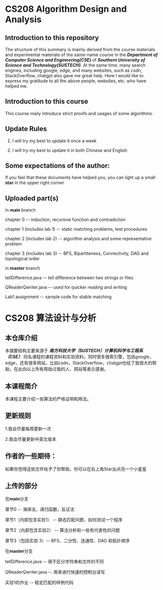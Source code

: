 # CS208 Algorithm Design and Analysis

## Introduction to this repository

The structure of this summary is mainly derived from the course materials and experimental materials of the same-name course in the ***Department of Computer Science and Engineering(CSE)*** of ***Southern University of Science and Technology(SUSTECH)***. At the same time, many search engines, including google, edge, and many websites, such as csdn, StackOverflow, chatgpt also gave me great help. Here I would like to express my gratitude to all the above people, websites, etc. who have helped me.

## Introduction to this course

This course maily introduce strict proofs and usages of some algorithms.

## Update Rules

1. I will try my best to update it once a week

2. I will try my best to update it in both Chinese and English

## Some expectations of the author:

If you feel that these documents have helped you, you can light up a small **star** in the upper right corner

## Uploaded part(s)

in **main** branch

chapter 0 -- induction, recursive function and contradiction

chapter 1 (includes lab 1) -- static matching problems, test procedures

chapter 2 (includes lab 2) -- algorithm analysis and some representative problem

chapter 3 (includes lab 3) -- BFS, Bipartiteness, Connectivity, DAG and topological order

in **master** branch

tellDifference.java -- tell difference between two strings or files

QReaderQwriter.java -- used for quicker reading and writing

Lab1 assignment -- sample code for stable matching

# CS208 算法设计与分析

## 本仓库介绍

本摘要结构主要来源于 ***南方科技大学（SUSTECH）计算机科学与工程系（CSE）*** 同名课程的课程资料和实验资料。同时很多搜索引擎，包括google，edge，还有很多网站，比如csdn，StackOverflow，chatgpt也给了我很大的帮助。在此向以上所有帮助过我的人、网站等表示感谢。

## 本课程简介

本课程主要介绍一些算法的严格证明和用法。

## 更新规则

1.我会尽量每周更新一次

2.我会尽量更新中英文版本

## 作者的一些期待：

如果你觉得这些文件给予了你帮助，你可以在右上角Star出点亮一个小星星

## 上传的部分

在**main**分支

章节0 -- 演绎法，递归函数，反证法

章节1（内部包含实验1） -- 静态匹配问题，如何测试一个程序

章节2（内部包含实验2） -- 算法分析和一些有代表性的问题

章节3（包括实验 3）-- BFS、二分性、连通性、DAG 和拓扑顺序

在**master**分支

tellDifference.java -- 用于区分字符串和文件的不同

QReaderQwriter.java -- 用来进行快速的控制台读写

实验1的作业 -- 稳定匹配的样例代码
